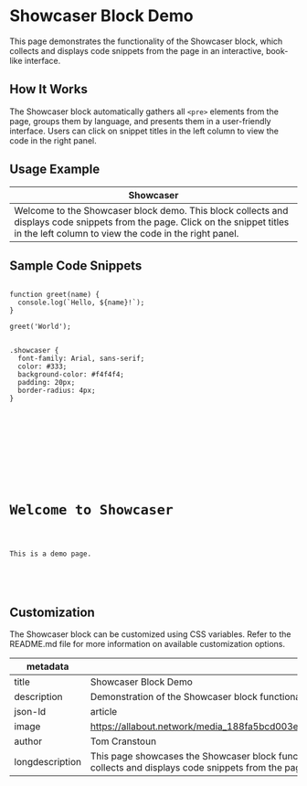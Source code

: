 # Showcaser Block Demo

This page demonstrates the functionality of the Showcaser block, which collects and displays code snippets from the page in an interactive, book-like interface.

## How It Works

The Showcaser block automatically gathers all `<pre>` elements from the page, groups them by language, and presents them in a user-friendly interface. Users can click on snippet titles in the left column to view the code in the right panel.

## Usage Example

| Showcaser |
|-----------|
| Welcome to the Showcaser block demo. This block collects and displays code snippets from the page. Click on the snippet titles in the left column to view the code in the right panel. |

## Sample Code Snippets

<pre><code class="language-javascript">
function greet(name) {
  console.log(`Hello, ${name}!`);
}

greet('World');
</code></pre>

<pre><code class="language-css">
.showcaser {
  font-family: Arial, sans-serif;
  color: #333;
  background-color: #f4f4f4;
  padding: 20px;
  border-radius: 4px;
}
</code></pre>

<pre><code class="language-html">
<!DOCTYPE html>
<html lang="en">
<head>
  <meta charset="UTF-8">
  <title>Showcaser Demo</title>
</head>
<body>
  <h1>Welcome to Showcaser</h1>
  <p>This is a demo page.</p>
</body>
</html>
</code></pre>

## Customization

The Showcaser block can be customized using CSS variables. Refer to the README.md file for more information on available customization options.

| metadata |  |
|----------|--|
| title | Showcaser Block Demo |
| description | Demonstration of the Showcaser block functionality in Franklin |
| json-ld | article |
| image | https://allabout.network/media_188fa5bcd003e5a2d56e7ad3ca233300c9e52f1e5.png |
| author | Tom Cranstoun |
| longdescription | This page showcases the Showcaser block functionality in Franklin, demonstrating how it collects and displays code snippets from the page in an interactive, book-like interface. |
